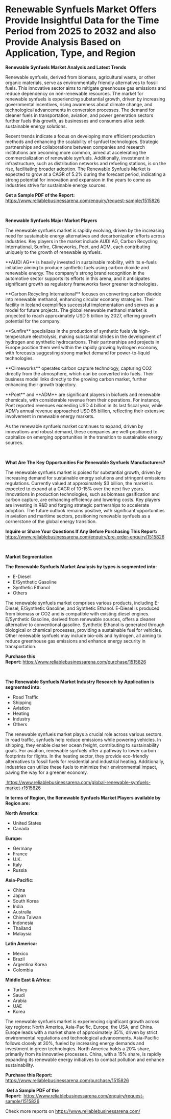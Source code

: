 <p><h1>Renewable Synfuels Market Offers Provide Insightful Data for the Time Period from 2025 to 2032 and also Provide Analysis Based on Application, Type, and Region</h1></p><p><strong>Renewable Synfuels Market Analysis and Latest Trends</strong></p>
<p><p>Renewable synfuels, derived from biomass, agricultural waste, or other organic materials, serve as environmentally friendly alternatives to fossil fuels. This innovative sector aims to mitigate greenhouse gas emissions and reduce dependency on non-renewable resources. The market for renewable synfuels is experiencing substantial growth, driven by increasing governmental incentives, rising awareness about climate change, and technological advancements in conversion processes. The demand for cleaner fuels in transportation, aviation, and power generation sectors further fuels this growth, as businesses and consumers alike seek sustainable energy solutions.</p><p>Recent trends indicate a focus on developing more efficient production methods and enhancing the scalability of synfuel technologies. Strategic partnerships and collaborations between companies and research institutions are becoming more common, aimed at accelerating the commercialization of renewable synfuels. Additionally, investment in infrastructure, such as distribution networks and refueling stations, is on the rise, facilitating broader adoption. The Renewable Synfuels Market is expected to grow at a CAGR of 5.2% during the forecast period, indicating a strong potential for innovation and expansion in the years to come as industries strive for sustainable energy sources.</p></p>
<p><strong>Get a Sample PDF of the Report:&nbsp;</strong> <a href="https://www.reliablebusinessarena.com/enquiry/request-sample/1515826?utm_campaign=1990&utm_medium=2&utm_source=Github&utm_content=ia&utm_term=29032025&utm_id=renewable-synfuels">https://www.reliablebusinessarena.com/enquiry/request-sample/1515826</a></p>
<p>&nbsp;</p>
<p><strong>Renewable Synfuels Major Market Players</strong></p>
<p><p>The renewable synfuels market is rapidly evolving, driven by the increasing need for sustainable energy alternatives and decarbonization efforts across industries. Key players in the market include AUDI AG, Carbon Recycling International, Sunfire, Climeworks, Poet, and ADM, each contributing uniquely to the growth of renewable synfuels.</p><p>**AUDI AG** is heavily invested in sustainable mobility, with its e-fuels initiative aiming to produce synthetic fuels using carbon dioxide and renewable energy. The company's strong brand recognition in the automotive sector supports its efforts in this arena, and it anticipates significant growth as regulatory frameworks favor greener technologies.</p><p>**Carbon Recycling International** focuses on converting carbon dioxide into renewable methanol, enhancing circular economy strategies. Their facility in Iceland exemplifies successful implementation and serves as a model for future projects. The global renewable methanol market is projected to reach approximately USD 5 billion by 2027, offering growth potential for the company.</p><p>**Sunfire** specializes in the production of synthetic fuels via high-temperature electrolysis, making substantial strides in the development of hydrogen and synthetic hydrocarbons. Their partnerships and projects in Europe position them well within the rapidly growing hydrogen economy, with forecasts suggesting strong market demand for power-to-liquid technologies.</p><p>**Climeworks** operates carbon capture technology, capturing CO2 directly from the atmosphere, which can be converted into fuels. Their business model links directly to the growing carbon market, further enhancing their growth trajectory.</p><p>**Poet** and **ADM** are significant players in biofuels and renewable chemicals, with considerable revenue from their operations. For instance, Poet reported revenues exceeding USD 4 billion in its last fiscal year, while ADM’s annual revenue approached USD 85 billion, reflecting their extensive involvement in renewable energy markets.</p><p>As the renewable synfuels market continues to expand, driven by innovations and robust demand, these companies are well-positioned to capitalize on emerging opportunities in the transition to sustainable energy sources.</p></p>
<p>&nbsp;</p>
<p><strong>What Are The Key Opportunities For Renewable Synfuels Manufacturers?</strong></p>
<p><p>The renewable synfuels market is poised for substantial growth, driven by increasing demand for sustainable energy solutions and stringent emissions regulations. Currently valued at approximately $3 billion, the market is expected to expand at a CAGR of 10-15% over the next five years. Innovations in production technologies, such as biomass gasification and carbon capture, are enhancing efficiency and lowering costs. Key players are investing in R&D and forging strategic partnerships to accelerate adoption. The future outlook remains positive, with significant opportunities in aviation and maritime sectors, positioning renewable synfuels as a cornerstone of the global energy transition.</p></p>
<p><strong>Inquire or Share Your Questions If Any Before Purchasing This Report:</strong> <a href="https://www.reliablebusinessarena.com/enquiry/pre-order-enquiry/1515826?utm_campaign=1990&utm_medium=2&utm_source=Github&utm_content=ia&utm_term=29032025&utm_id=renewable-synfuels">https://www.reliablebusinessarena.com/enquiry/pre-order-enquiry/1515826</a></p>
<p>&nbsp;</p>
<p><strong>Market Segmentation</strong></p>
<p><strong>The Renewable Synfuels Market Analysis by types is segmented into:</strong></p>
<p><ul><li>E-Diesel</li><li>E/Synthetic Gasoline</li><li>Synthetic Ethanol</li><li>Others</li></ul></p>
<p><p>The renewable synfuels market comprises various products, including E-Diesel, E/Synthetic Gasoline, and Synthetic Ethanol. E-Diesel is produced from biomass or CO2 and is compatible with existing diesel engines. E/Synthetic Gasoline, derived from renewable sources, offers a cleaner alternative to conventional gasoline. Synthetic Ethanol is generated through biological or chemical processes, providing a sustainable fuel for vehicles. Other renewable synfuels may include bio-oils and hydrogen, all aiming to reduce greenhouse gas emissions and enhance energy security in transportation.</p></p>
<p><strong>Purchase this Report:&nbsp;</strong><a href="https://www.reliablebusinessarena.com/purchase/1515826?utm_campaign=1990&utm_medium=2&utm_source=Github&utm_content=ia&utm_term=29032025&utm_id=renewable-synfuels">https://www.reliablebusinessarena.com/purchase/1515826</a></p>
<p>&nbsp;</p>
<p><strong>The Renewable Synfuels Market Industry Research by Application is segmented into:</strong></p>
<p><ul><li>Road Traffic</li><li>Shipping</li><li>Aviation</li><li>Heating</li><li>Industry</li><li>Others</li></ul></p>
<p><p>The renewable synfuels market plays a crucial role across various sectors. In road traffic, synfuels help reduce emissions while powering vehicles. In shipping, they enable cleaner ocean freight, contributing to sustainability goals. For aviation, renewable synfuels offer a pathway to lower carbon footprints for flights. In the heating sector, they provide eco-friendly alternatives to fossil fuels for residential and industrial heating. Additionally, industries can utilize these fuels to minimize their environmental impact, paving the way for a greener economy.</p></p>
<p><a href="https://www.reliablebusinessarena.com/global-renewable-synfuels-market-r1515826?utm_campaign=1990&utm_medium=2&utm_source=Github&utm_content=ia&utm_term=29032025&utm_id=renewable-synfuels">&nbsp;https://www.reliablebusinessarena.com/global-renewable-synfuels-market-r1515826</a></p>
<p><strong>In terms of Region, the Renewable Synfuels Market Players available by Region are:</strong></p>
<p>
    <p> <strong> North America: </strong>
        <ul>
            <li>United States</li>
            <li>Canada</li>
        </ul>
        </p> 
    <p> <strong> Europe: </strong>
        <ul>
            <li>Germany</li>
            <li>France</li>
            <li>U.K.</li>
            <li>Italy</li>
            <li>Russia</li>
        </ul>
        </p> 
    <p> <strong> Asia-Pacific: </strong>
        <ul>
            <li>China</li>
            <li>Japan</li>
            <li>South Korea</li>
            <li>India</li>
            <li>Australia</li>
            <li>China Taiwan</li>
            <li>Indonesia</li>
            <li>Thailand</li>
            <li>Malaysia</li>
        </ul>
        </p> 
    <p> <strong> Latin America: </strong>
        <ul>
            <li>Mexico</li>
            <li>Brazil</li>
            <li>Argentina Korea</li>
            <li>Colombia</li>
        </ul>
        </p> 
    <p> <strong> Middle East & Africa: </strong>
        <ul>
            <li>Turkey</li>
            <li>Saudi</li>
            <li>Arabia</li>
            <li>UAE</li>
            <li>Korea</li>
        </ul>
    </p>
    </p>
<p><p>The renewable synfuels market is experiencing significant growth across key regions: North America, Asia-Pacific, Europe, the USA, and China. Europe leads with a market share of approximately 35%, driven by strict environmental regulations and technological advancements. Asia-Pacific follows closely at 30%, fueled by increasing energy demands and investment in green technologies. North America holds a 20% share, primarily from its innovative processes. China, with a 15% share, is rapidly expanding its renewable energy initiatives to combat pollution and enhance sustainability.</p></p>
<p><strong>Purchase this Report: </strong><a href="https://www.reliablebusinessarena.com/purchase/1515826?utm_campaign=1990&utm_medium=2&utm_source=Github&utm_content=ia&utm_term=29032025&utm_id=renewable-synfuels">https://www.reliablebusinessarena.com/purchase/1515826</a></p>
<p>&nbsp;<strong>Get a Sample PDF of the Report:&nbsp;&nbsp;</strong><a href="https://www.reliablebusinessarena.com/enquiry/request-sample/1515826?utm_campaign=1990&utm_medium=2&utm_source=Github&utm_content=ia&utm_term=29032025&utm_id=renewable-synfuels">https://www.reliablebusinessarena.com/enquiry/request-sample/1515826</a></p>
<p><strong></strong></p>
<p>Check more reports on <a href="https://www.reliablebusinessarena.com/?utm_campaign=1990&utm_medium=2&utm_source=Github&utm_content=ia&utm_term=29032025&utm_id=renewable-synfuels">https://www.reliablebusinessarena.com/</a></p>